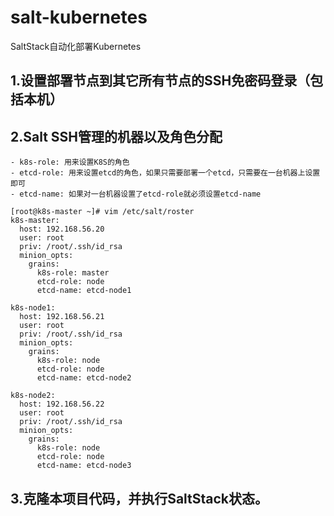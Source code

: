 # salt-kubernetes
SaltStack自动化部署Kubernetes

## 1.设置部署节点到其它所有节点的SSH免密码登录（包括本机）



## 2.Salt SSH管理的机器以及角色分配
    - k8s-role: 用来设置K8S的角色
    - etcd-role: 用来设置etcd的角色，如果只需要部署一个etcd，只需要在一台机器上设置即可
    - etcd-name: 如果对一台机器设置了etcd-role就必须设置etcd-name

```
[root@k8s-master ~]# vim /etc/salt/roster 
k8s-master:
  host: 192.168.56.20
  user: root
  priv: /root/.ssh/id_rsa
  minion_opts:
    grains:
      k8s-role: master
      etcd-role: node
      etcd-name: etcd-node1

k8s-node1:
  host: 192.168.56.21
  user: root
  priv: /root/.ssh/id_rsa
  minion_opts:
    grains:
      k8s-role: node
      etcd-role: node
      etcd-name: etcd-node2

k8s-node2:
  host: 192.168.56.22
  user: root
  priv: /root/.ssh/id_rsa
  minion_opts:
    grains:
      k8s-role: node
      etcd-role: node
      etcd-name: etcd-node3
```

## 3.克隆本项目代码，并执行SaltStack状态。
